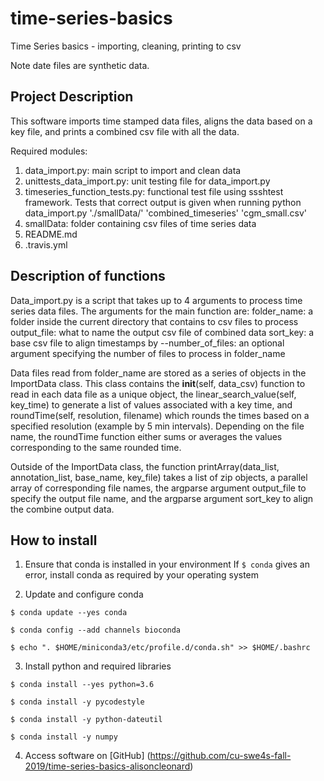 # time-series-basics
Time Series basics - importing, cleaning, printing to csv

Note date files are synthetic data.

## Project Description

This software imports time stamped data files, aligns the data based on a key file,
and prints a combined csv file with all the data.

Required modules:
1. data_import.py: main script to import and clean data
2. unittests_data_import.py: unit testing file for data_import.py
3. timeseries_function_tests.py: functional test file using ssshtest framework. Tests that correct output is given when running python data_import.py './smallData/' 'combined_timeseries' 'cgm_small.csv'
4. smallData: folder containing csv files of time series data
5. README.md
6. .travis.yml

## Description of functions

Data_import.py is a script that takes up to 4 arguments to process time series data files.
The arguments for the main function are:
folder_name: a folder inside the current directory that contains to csv files to process
output_file: what to name the output csv file of combined data
sort_key: a base csv file to align timestamps by
--number_of_files: an optional argument specifying the number of files to process in folder_name

Data files read from folder_name are stored as a series of objects in the
ImportData class. This class contains the __init__(self, data_csv) function to read in each
data file as a unique object, the linear_search_value(self, key_time) to generate
a list of values associated with a key time, and roundTime(self, resolution, filename)
which rounds the times based on a specified resolution (example by 5 min intervals).
Depending on the file name, the roundTime function either sums or averages the
values corresponding to the same rounded time.

Outside of the ImportData class, the function printArray(data_list, annotation_list, base_name, key_file)
takes a list of zip objects, a parallel array of corresponding file names, the argparse
argument output_file to specify the output file name, and the argparse argument sort_key
to align the combine output data.

## How to install

1. Ensure that conda is installed in your environment
If `$ conda` gives an error, install conda as required by your operating system

2. Update and configure conda

```
$ conda update --yes conda

$ conda config --add channels bioconda

$ echo ". $HOME/miniconda3/etc/profile.d/conda.sh" >> $HOME/.bashrc
```

3. Install python and required libraries

```
$ conda install --yes python=3.6

$ conda install -y pycodestyle

$ conda install -y python-dateutil

$ conda install -y numpy
```

4. Access software on [GitHub]
(https://github.com/cu-swe4s-fall-2019/time-series-basics-alisoncleonard)
